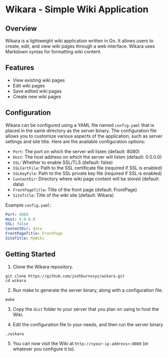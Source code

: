 # Wikara - Simple Wiki Application

## Overview
Wikara is a lightweight wiki application written in Go. It allows users to create, edit, and view wiki pages through a web interface. Wikara uses Markdown syntax for formatting wiki content.

## Features
- View existing wiki pages
- Edit wiki pages
- Save edited wiki pages
- Create new wiki pages

## Configuration
Wikara can be configured using a YAML file named `config.yaml` that is placed in the same directory as the server binary. The configuration file allows you to customize various aspects of the application, such as server settings and site title. Here are the available configuration options:

- `Port`: The port on which the server will listen (default: 8080)
- `Host`: The host address on which the server will listen (default: 0.0.0.0)
- `SSL`: Whether to enable SSL/TLS (default: false)
- `SSLCertFile`: Path to the SSL certificate file (required if SSL is enabled)
- `SSLKeyFile`: Path to the SSL private key file (required if SSL is enabled)
- `ContentDir`: Directory where wiki page content will be stored (default: data)
- `FrontPageTitle`: Title of the front page (default: FrontPage)
- `SiteTitle`: Title of the wiki site (default: Wikara)

Example `config.yaml`:
```yaml
Port: 8080
Host: 0.0.0.0
SSL: false
ContentDir: data
FrontPageTitle: FrontPage
SiteTitle: MyWiki
```

## Getting Started

1. Clone the Wikara repository.

``` console
git clone https://github.com/joshburnsxyz/wikara.git
cd wikara
```

2. Run make to generate the server binary, along with a configuration file.

``` console
make
```

3. Copy the `dist` folder to your server that you plan on using to host the Wiki.

4. Edit the configuration file to your needs, and then run the server binary

``` console
./wikara
```

5. You can now visit the Wiki at `http://<your-ip-address>:8080` (or whatever you configure it to).
